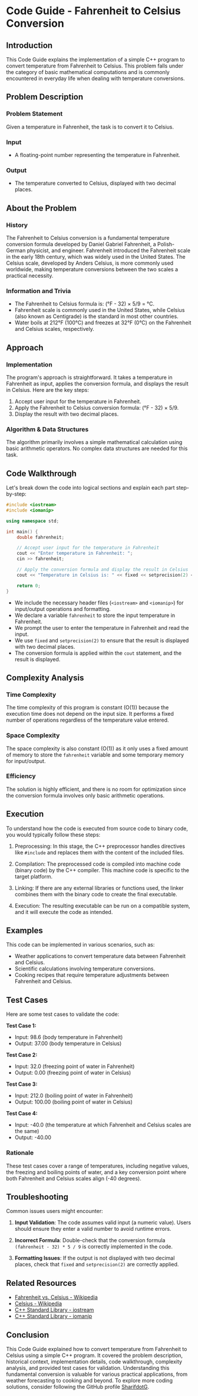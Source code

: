 # Code Guide - Fahrenheit to Celsius Conversion

## Introduction

This Code Guide explains the implementation of a simple C++ program to convert temperature from Fahrenheit to Celsius. This problem falls under the category of basic mathematical computations and is commonly encountered in everyday life when dealing with temperature conversions.

## Problem Description

### Problem Statement

Given a temperature in Fahrenheit, the task is to convert it to Celsius.

### Input

- A floating-point number representing the temperature in Fahrenheit.

### Output

- The temperature converted to Celsius, displayed with two decimal places.

## About the Problem

### History

The Fahrenheit to Celsius conversion is a fundamental temperature conversion formula developed by Daniel Gabriel Fahrenheit, a Polish-German physicist, and engineer. Fahrenheit introduced the Fahrenheit scale in the early 18th century, which was widely used in the United States. The Celsius scale, developed by Anders Celsius, is more commonly used worldwide, making temperature conversions between the two scales a practical necessity.

### Information and Trivia

- The Fahrenheit to Celsius formula is: (°F - 32) × 5/9 = °C.
- Fahrenheit scale is commonly used in the United States, while Celsius (also known as Centigrade) is the standard in most other countries.
- Water boils at 212°F (100°C) and freezes at 32°F (0°C) on the Fahrenheit and Celsius scales, respectively.

## Approach

### Implementation

The program's approach is straightforward. It takes a temperature in Fahrenheit as input, applies the conversion formula, and displays the result in Celsius. Here are the key steps:

1. Accept user input for the temperature in Fahrenheit.
2. Apply the Fahrenheit to Celsius conversion formula: (°F - 32) × 5/9.
3. Display the result with two decimal places.

### Algorithm & Data Structures

The algorithm primarily involves a simple mathematical calculation using basic arithmetic operators. No complex data structures are needed for this task.

## Code Walkthrough

Let's break down the code into logical sections and explain each part step-by-step:

```cpp
#include <iostream>
#include <iomanip>

using namespace std;

int main() {
    double fahrenheit;

    // Accept user input for the temperature in Fahrenheit
    cout << "Enter temperature in Fahrenheit: ";
    cin >> fahrenheit;

    // Apply the conversion formula and display the result in Celsius
    cout << "Temperature in Celsius is: " << fixed << setprecision(2) << (fahrenheit - 32) * 5 / 9 << endl;

    return 0;
}
```

- We include the necessary header files (`<iostream>` and `<iomanip>`) for input/output operations and formatting.
- We declare a variable `fahrenheit` to store the input temperature in Fahrenheit.
- We prompt the user to enter the temperature in Fahrenheit and read the input.
- We use `fixed` and `setprecision(2)` to ensure that the result is displayed with two decimal places.
- The conversion formula is applied within the `cout` statement, and the result is displayed.

## Complexity Analysis

### Time Complexity

The time complexity of this program is constant (O(1)) because the execution time does not depend on the input size. It performs a fixed number of operations regardless of the temperature value entered.

### Space Complexity

The space complexity is also constant (O(1)) as it only uses a fixed amount of memory to store the `fahrenheit` variable and some temporary memory for input/output.

### Efficiency

The solution is highly efficient, and there is no room for optimization since the conversion formula involves only basic arithmetic operations.

## Execution

To understand how the code is executed from source code to binary code, you would typically follow these steps:

1. Preprocessing: In this stage, the C++ preprocessor handles directives like `#include` and replaces them with the content of the included files.

2. Compilation: The preprocessed code is compiled into machine code (binary code) by the C++ compiler. This machine code is specific to the target platform.

3. Linking: If there are any external libraries or functions used, the linker combines them with the binary code to create the final executable.

4. Execution: The resulting executable can be run on a compatible system, and it will execute the code as intended.

## Examples

This code can be implemented in various scenarios, such as:

- Weather applications to convert temperature data between Fahrenheit and Celsius.
- Scientific calculations involving temperature conversions.
- Cooking recipes that require temperature adjustments between Fahrenheit and Celsius.

## Test Cases

Here are some test cases to validate the code:

**Test Case 1:**

- Input: 98.6 (body temperature in Fahrenheit)
- Output: 37.00 (body temperature in Celsius)

**Test Case 2:**

- Input: 32.0 (freezing point of water in Fahrenheit)
- Output: 0.00 (freezing point of water in Celsius)

**Test Case 3:**

- Input: 212.0 (boiling point of water in Fahrenheit)
- Output: 100.00 (boiling point of water in Celsius)

**Test Case 4:**

- Input: -40.0 (the temperature at which Fahrenheit and Celsius scales are the same)
- Output: -40.00

### Rationale

These test cases cover a range of temperatures, including negative values, the freezing and boiling points of water, and a key conversion point where both Fahrenheit and Celsius scales align (-40 degrees).

## Troubleshooting

Common issues users might encounter:

1. **Input Validation**: The code assumes valid input (a numeric value). Users should ensure they enter a valid number to avoid runtime errors.

2. **Incorrect Formula**: Double-check that the conversion formula `(fahrenheit - 32) * 5 / 9` is correctly implemented in the code.

3. **Formatting Issues**: If the output is not displayed with two decimal places, check that `fixed` and `setprecision(2)` are correctly applied.

## Related Resources

- [Fahrenheit vs. Celsius - Wikipedia](https://en.wikipedia.org/wiki/Fahrenheit)
- [Celsius - Wikipedia](https://en.wikipedia.org/wiki/Celsius)
- [C++ Standard Library - iostream](https://en.cppreference.com/w/cpp/header/iostream)
- [C++ Standard Library - iomanip](https://en.cppreference.com/w/cpp/header/iomanip)

## Conclusion

This Code Guide explained how to convert temperature from Fahrenheit to Celsius using a simple C++ program. It covered the problem description, historical context, implementation details, code walkthrough, complexity analysis, and provided test cases for validation. Understanding this fundamental conversion is valuable for various practical applications, from weather forecasting to cooking and beyond. To explore more coding solutions, consider following the GitHub profile [SharifdotG](https://github.com/SharifdotG).